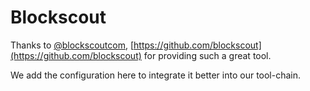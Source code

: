 # Blockscout

Thanks to [@blockscoutcom](https://twitter.com/blockscoutcom), [https://github.com/blockscout](https://github.com/blockscout)
for providing such a great tool.

We add the configuration here to integrate it better into our tool-chain.
